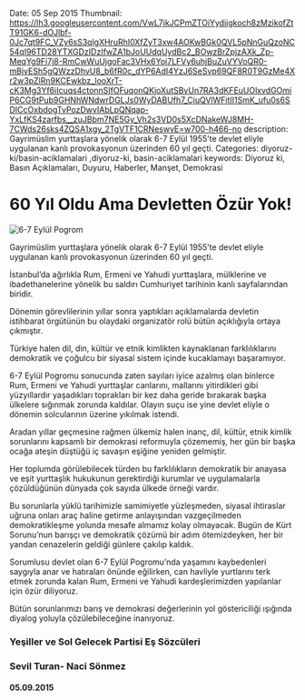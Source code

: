 Date: 05 Sep 2015
Thumbnail: https://lh3.googleusercontent.com/VwL7jkJCPmZTOiYydiigkoch8zMzikofZtT91GK6-dOJlbf-0Jc7qt9FC_VZy6sS3qlgXHruRhI0XfZyT3xw4AOKwBGk0QVL5pNnGuQzoNC54qI96TD28YTXGDzIDzIfwZA1bJoUUdqUydBc2_BOwzBrZpjzAXk_Zp-MeqYg9Fi7j8-RmCwWuUjgoFac3VHx6Yoj7LFVy6uhjBuZuVYVoQR0-mBjvESh5gQWzzDhvU8_b6fR0c_dYP6AdI4YzJ6SeSvp69QF8R0T9GzMe4Xr2w3pZlRn9KCEwkbz_looXrT-cK3Mg3Yf6iIcuqs4ctonnSIfOFuqonQKjoXutSBvUn7RA3dKFEuUOlxvdGOmiP6CG9tPub9GHNhWNdwrDGLJs0WyDABUfh7_CjuQVlWFitII1SmK_ufu0s6SDICcOxbdogTvPozDwvIAbLpQNqap-YxLfKS4zarfbs__zuJBbm7NE5Gy_Vh2s3VD0s5XcDNakeWJ8MH-7CWds26sks4ZQSA1xgy_2TgVTF1CRNeswvE=w700-h466-no
description: Gayrimüslim yurttaşlara yönelik olarak 6-7 Eylül 1955’te devlet eliyle uygulanan kanlı provokasyonun üzerinden 60 yıl geçti.
Categories: diyoruz-ki/basin-aciklamalari ,diyoruz-ki, basin-aciklamalari
keywords: Diyoruz ki, Basın Açıklamaları, Duyuru, Haberler, Manşet, Demokrasi

# 60 Yıl Oldu Ama Devletten Özür Yok!

![6-7 Eylül Pogrom](https://lh3.googleusercontent.com/VwL7jkJCPmZTOiYydiigkoch8zMzikofZtT91GK6-dOJlbf-0Jc7qt9FC_VZy6sS3qlgXHruRhI0XfZyT3xw4AOKwBGk0QVL5pNnGuQzoNC54qI96TD28YTXGDzIDzIfwZA1bJoUUdqUydBc2_BOwzBrZpjzAXk_Zp-MeqYg9Fi7j8-RmCwWuUjgoFac3VHx6Yoj7LFVy6uhjBuZuVYVoQR0-mBjvESh5gQWzzDhvU8_b6fR0c_dYP6AdI4YzJ6SeSvp69QF8R0T9GzMe4Xr2w3pZlRn9KCEwkbz_looXrT-cK3Mg3Yf6iIcuqs4ctonnSIfOFuqonQKjoXutSBvUn7RA3dKFEuUOlxvdGOmiP6CG9tPub9GHNhWNdwrDGLJs0WyDABUfh7_CjuQVlWFitII1SmK_ufu0s6SDICcOxbdogTvPozDwvIAbLpQNqap-YxLfKS4zarfbs__zuJBbm7NE5Gy_Vh2s3VD0s5XcDNakeWJ8MH-7CWds26sks4ZQSA1xgy_2TgVTF1CRNeswvE=w700-h466-no)

Gayrimüslim yurttaşlara yönelik olarak 6-7 Eylül 1955’te devlet eliyle uygulanan kanlı provokasyonun üzerinden 60 yıl geçti.

İstanbul’da ağırlıkla Rum, Ermeni ve Yahudi yurttaşlara, mülklerine ve ibadethanelerine yönelik bu saldırı Cumhuriyet tarihinin kanlı sayfalarından biridir.

Dönemin görevlilerinin yıllar sonra yaptıkları açıklamalarda devletin istihbarat örgütünün bu olaydaki organizatör rolü bütün açıklığıyla ortaya çıkmıştır.

Türkiye halen dil, din, kültür ve etnik kimlikten kaynaklanan farklılıklarını demokratik ve çoğulcu bir siyasal sistem içinde kucaklamayı başaramıyor.

6-7 Eylül Pogromu sonucunda zaten sayıları iyice azalmış olan binlerce Rum, Ermeni ve Yahudi yurttaşlar canlarını, mallarını yitirdikleri gibi yüzyıllardır yaşadıkları toprakları bir kez daha geride bırakarak başka ülkelere sığınmak zorunda kaldılar. Olayın suçu ise yine devlet eliyle o dönemin solcularının üzerine yıkılmak istendi. 

Aradan yıllar geçmesine rağmen ülkemiz halen inanç, dil, kültür, etnik kimlik sorunlarını kapsamlı bir demokrasi reformuyla çözememiş, her gün bir başka ocağa ateşin düştüğü iç savaşın eşiğine yeniden gelmiştir.

Her toplumda görülebilecek türden bu farklılıkların demokratik bir anayasa ve eşit yurttaşlık hukukunun gerektirdiği kurumlar ve uygulamalarla çözüldüğünün dünyada çok sayıda ülkede örneği vardır.

Bu sorunlarla yüklü tarihimizle samimiyetle yüzleşmeden, siyasal ihtiraslar uğruna onları araç haline getirme anlayışından vazgeçilmeden demokratikleşme yolunda mesafe almamız kolay olmayacak.
Bugün de Kürt Sorunu’nun barışçı ve demokratik çözümü bir adım ötemizdeyken, her bir yandan cenazelerin geldiği günlere çakılıp kaldık. 

Sorumlusu devlet olan 6-7 Eylül Pogromu’nda yaşamını kaybedenleri saygıyla anar ve hatıraları önünde eğilirken, can havliyle yurtlarını terk etmek zorunda kalan Rum, Ermeni ve Yahudi kardeşlerimizden yapılanlar için özür diliyoruz.

Bütün sorunlarımızı barış ve demokrasi değerlerinin yol göstericiliği ışığında diyalog yoluyla çözülebileceğine inanıyoruz.


### Yeşiller ve Sol Gelecek Partisi Eş Sözcüleri
### Sevil Turan- Naci Sönmez
#### 05.09.2015

